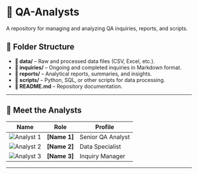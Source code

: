 # 📝 QA-Analysts  

A repository for managing and analyzing QA inquiries, reports, and scripts.  

## 📂 Folder Structure  
- **📂 data/** – Raw and processed data files (CSV, Excel, etc.).  
- **📂 inquiries/** – Ongoing and completed inquiries in Markdown format.  
- **📂 reports/** – Analytical reports, summaries, and insights.  
- **📂 scripts/** – Python, SQL, or other scripts for data processing.  
- **📜 README.md** – Repository documentation.  

---

## 👥 Meet the Analysts  
| Name | Role | Profile |
|------|------|---------|
| ![Analyst 1](tumbaga.jpg) | **[Name 1]** | Senior QA Analyst |
| ![Analyst 2](images/analyst2.jpg) | **[Name 2]** | Data Specialist |
| ![Analyst 3](images/analyst3.jpg) | **[Name 3]** | Inquiry Manager |

---

